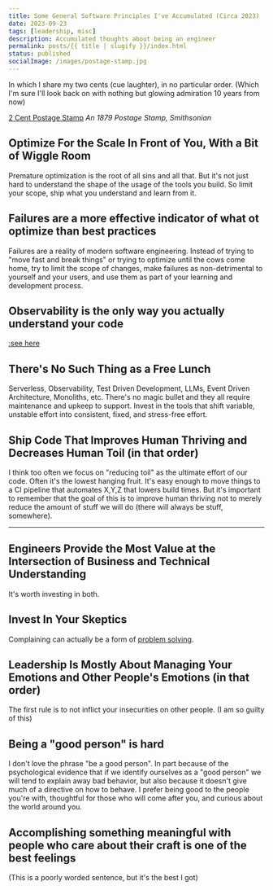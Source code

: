 ```yaml
---
title: Some General Software Principles I've Accumulated (Circa 2023)
date: 2023-09-23
tags: [leadership, misc]
description: Accumulated thoughts about being an engineer
permalink: posts/{{ title | slugify }}/index.html
status: published
socialImage: /images/postage-stamp.jpg
---
```


In which I share my two cents (cue laughter), in no particular order. (Which I'm sure I'll look back on with nothing but glowing admiration 10 years from now)

[2 Cent Postage Stamp](/images/postage-stamp.jpg)
_An 1879 Postage Stamp, Smithsonian_

## Optimize For the Scale In Front of You, With a Bit of Wiggle Room

Premature optimization is the root of all sins and all that. But it's not just hard to understand the shape of the usage of the tools you build. So limit your scope, ship what you understand and learn from it.

## Failures are a more effective indicator of what ot optimize than best practices

Failures are a reality of modern software engineering. Instead of trying to "move fast and break things" or trying to optimize until the cows come home, try to limit the scope of changes, make failures as non-detrimental to yourself and your users, and use them as part of your learning and development process.

## Observability is the only way you actually understand your code

[:see here](/posts/seeing-code-as-a-dev-testing-and-observability/)

## There's No Such Thing as a Free Lunch

Serverless, Observability, Test Driven Development, LLMs, Event Driven Architecture, Monoliths, etc. There's no magic bullet and they all require maintenance and upkeep to support. Invest in the tools that shift variable, unstable effort into consistent, fixed, and stress-free effort.

## Ship Code That Improves Human Thriving and Decreases Human Toil (in that order)

I think too often we focus on "reducing toil" as the ultimate effort of our code. Often it's the lowest hanging fruit. It's easy enough to move things to a CI pipeline that automates X,Y,Z that lowers build times. But it's important to remember that the goal of this is to improve human thriving not to merely reduce the amount of stuff we will do (there will always be stuff, somewhere).

<hr>

## Engineers Provide the Most Value at the Intersection of Business and Technical Understanding

It's worth investing in both.

## Invest In Your Skeptics

Complaining can actually be a form of [problem solving](/posts/skepticism-is-learning-too/).

## Leadership Is Mostly About Managing Your Emotions and Other People's Emotions (in that order)

The first rule is to not inflict your insecurities on other people. (I am so guilty of this)

## Being a "good person" is hard

I don't love the phrase "be a good person". In part because of the psychological evidence that if we identify ourselves as a "good person" we will tend to explain away bad behavior, but also because it doesn't give much of a directive on how to behave. I prefer being good to the people you're with, thoughtful for those who will come after you, and curious about the world around you.

## Accomplishing something meaningful with people who care about their craft is one of the best feelings

(This is a poorly worded sentence, but it's the best I got)
